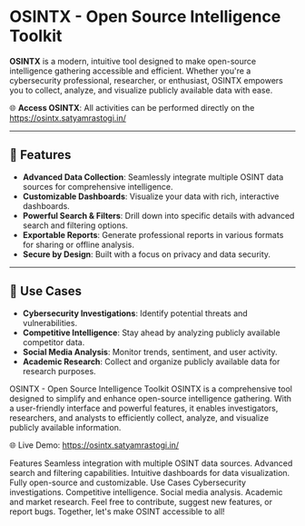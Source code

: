 # OSINTX - Open Source Intelligence Toolkit

**OSINTX** is a modern, intuitive tool designed to make open-source intelligence gathering accessible and efficient. Whether you're a cybersecurity professional, researcher, or enthusiast, OSINTX empowers you to collect, analyze, and visualize publicly available data with ease.

🌐 **Access OSINTX**: All activities can be performed directly on the https://osintx.satyamrastogi.in/

---

## 🚀 Features

- **Advanced Data Collection**: Seamlessly integrate multiple OSINT data sources for comprehensive intelligence.
- **Customizable Dashboards**: Visualize your data with rich, interactive dashboards.
- **Powerful Search & Filters**: Drill down into specific details with advanced search and filtering options.
- **Exportable Reports**: Generate professional reports in various formats for sharing or offline analysis.
- **Secure by Design**: Built with a focus on privacy and data security.

---

## 🌟 Use Cases

- **Cybersecurity Investigations**: Identify potential threats and vulnerabilities.
- **Competitive Intelligence**: Stay ahead by analyzing publicly available competitor data.
- **Social Media Analysis**: Monitor trends, sentiment, and user activity.
- **Academic Research**: Collect and organize publicly available data for research purposes.


OSINTX - Open Source Intelligence Toolkit
OSINTX is a comprehensive tool designed to simplify and enhance open-source intelligence gathering. With a user-friendly interface and powerful features, it enables investigators, researchers, and analysts to efficiently collect, analyze, and visualize publicly available information.

🌐 Live Demo: https://osintx.satyamrastogi.in/

Features
Seamless integration with multiple OSINT data sources.
Advanced search and filtering capabilities.
Intuitive dashboards for data visualization.
Fully open-source and customizable.
Use Cases
Cybersecurity investigations.
Competitive intelligence.
Social media analysis.
Academic and market research.
Feel free to contribute, suggest new features, or report bugs. Together, let's make OSINT accessible to all!
